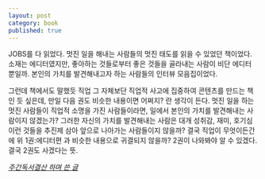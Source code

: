 ```yaml
---
layout: post
category: book
published: true
---
```

JOBS를 다 읽었다. 멋진 일을 해내는 사람들의 멋진 태도를 읽을 수 있었던 책이었다. 소재는 에디터였지만, 좋아하는 것들로부터 좋은 것들을 골라내는 사람이 비단 에디터 뿐일까. 본인의 가치를 발견해내고자 하는 사람들의 인터뷰 모음집이었다.

그런데 책에서도 말했듯 직업 그 자체보단 직업적 사고에 집중하여 콘텐츠를 만드는 책인 듯 싶은데, 만일 다음 권도 비슷한 내용이면 어쩌지? 란 생각이 든다. 멋진 일을 하는 멋진 사람들이 직업적 소명을 가진 사람들이라면, 일에서 본인의 가치를 발견해내는 사람이지 않겠는가? 그러한 자신의 가치를 발견해내는 사람은 대개 성취감, 재미, 호기심 이런 것들을 추진제 삼아 앞으로 나아가는 사람들이지 않을까? 결국 직업이 무엇이든간에 위 1권:에디터편 과 비슷한 내용으로 귀결되지 않을까? 2권이 나와봐야 알 수 있겠다. 결국 2권도 사겠다는 뜻.


 _[주간독서결산 하며 쓴 글](https://twitter.com/jumalReading/status/1188352288265404416?cxt=HHwWgICooYWH8P0gAAAA)_